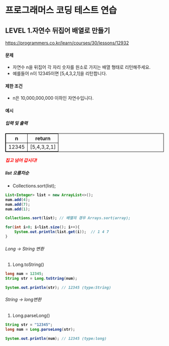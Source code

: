 # 프로그래머스 코딩 테스트 연습 
## LEVEL 1.자연수 뒤집어 배열로 만들기
https://programmers.co.kr/learn/courses/30/lessons/12932


#### 문제
- 자연수 n을 뒤집어 각 자리 숫자를 원소로 가지는 배열 형태로 리턴해주세요.
- 예를들어 n이 12345이면 [5,4,3,2,1]을 리턴합니다.

#### 제한 조건
- n은 10,000,000,000 이하인 자연수입니다.

#### 예시
##### 입력 및 출력
|n|return|
|----|----|
|12345|[5,4,3,2,1]|



<span>*집고 넘어 갑시다!*</span></br>

##### list 오름차순
- Collections.sort(list);
```java
List<Integer> list = new ArrayList<>();
num.add(4);
num.add(7);
num.add(1);

Collections.sort(list); // 배열의 경우 Arrays.sort(array);

for(int i=0; i<list.size(); i++){
	System.out.println(list.get(i));  // 1 4 7
}
```

###### Long -> String 변환
1. Long.toString()
```java
long num = 12345;
String str = Long.toString(num);

System.out.println(str); // 12345 (type:String)
```

######  String -> long변환
1. Long.parseLong()
```java
String str = "12345";
long num = Long.parseLong(str);

System.out.println(num); // 12345 (type:long)
```



<style type="text/css">
span{
	color:red;
	font-weight:bold;
}

table, td, th {
        border:0.5px solid black;
}
</style>
